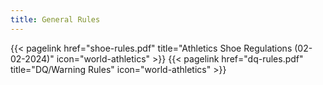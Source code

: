 ```yaml
---
title: General Rules
---
```

</section>

<section class="flex flex-col flex-wrap min-w-full mt-4 sm:min-w-0">
{{< pagelink href="shoe-rules.pdf" title="Athletics Shoe Regulations (02-02-2024)" icon="world-athletics" >}}
{{< pagelink href="dq-rules.pdf" title="DQ/Warning Rules" icon="world-athletics" >}}